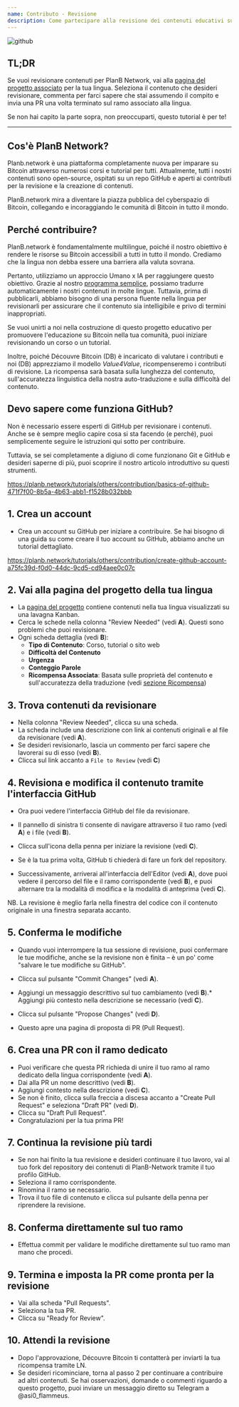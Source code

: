 ```yaml
---
name: Contributo - Revisione
description: Come partecipare alla revisione dei contenuti educativi su PlanB Network?
---
```

![github](assets/cover.webp)

## TL;DR
Se vuoi revisionare contenuti per PlanB Network, vai alla [pagina del progetto associato](https://github.com/PlanB-Network/bitcoin-educational-content/projects?query=is%3Aopen) per la tua lingua. Seleziona il contenuto che desideri revisionare, commenta per farci sapere che stai assumendo il compito e invia una PR una volta terminato sul ramo associato alla lingua.

Se non hai capito la parte sopra, non preoccuparti, questo tutorial è per te!

---

## Cos'è PlanB Network?

Planb.network è una piattaforma completamente nuova per imparare su Bitcoin attraverso numerosi corsi e tutorial per tutti. Attualmente, tutti i nostri contenuti sono open-source, ospitati su un repo GitHub e aperti ai contributi per la revisione e la creazione di contenuti.

PlanB.network mira a diventare la piazza pubblica del cyberspazio di Bitcoin, collegando e incoraggiando le comunità di Bitcoin in tutto il mondo.

## Perché contribuire?

PlanB.network è fondamentalmente multilingue, poiché il nostro obiettivo è rendere le risorse su Bitcoin accessibili a tutti in tutto il mondo. Crediamo che la lingua non debba essere una barriera alla valuta sovrana.

Pertanto, utilizziamo un approccio Umano x IA per raggiungere questo obiettivo. Grazie al nostro [programma semplice](https://github.com/Asi0Flammeus/LLM-Translator), possiamo tradurre automaticamente i nostri contenuti in molte lingue. Tuttavia, prima di pubblicarli, abbiamo bisogno di una persona fluente nella lingua per revisionarli per assicurare che il contenuto sia intelligibile e privo di termini inappropriati.

Se vuoi unirti a noi nella costruzione di questo progetto educativo per promuovere l'educazione su Bitcoin nella tua comunità, puoi iniziare revisionando un corso o un tutorial.

Inoltre, poiché Découvre Bitcoin (DB) è incaricato di valutare i contributi e noi (DB) apprezziamo il modello *Value4Value*, ricompenseremo i contributi di revisione. La ricompensa sarà basata sulla lunghezza del contenuto, sull'accuratezza linguistica della nostra auto-traduzione e sulla difficoltà del contenuto.

## Devo sapere come funziona GitHub?

Non è necessario essere esperti di GitHub per revisionare i contenuti.
Anche se è sempre meglio capire cosa si sta facendo (e perché), puoi semplicemente seguire le istruzioni qui sotto per contribuire.

Tuttavia, se sei completamente a digiuno di come funzionano Git e GitHub e desideri saperne di più, puoi scoprire il nostro articolo introduttivo su questi strumenti.

https://planb.network/tutorials/others/contribution/basics-of-github-471f7f00-8b5a-4b63-abb1-f1528b032bbb



## 1. Crea un account
* Crea un account su GitHub per iniziare a contribuire. Se hai bisogno di una guida su come creare il tuo account su GitHub, abbiamo anche un tutorial dettagliato.

https://planb.network/tutorials/others/contribution/create-github-account-a75fc39d-f0d0-44dc-9cd5-cd94aee0c07c


## **2. Vai alla pagina del progetto della tua lingua**
* La [pagina del progetto](https://github.com/PlanB-Network/bitcoin-educational-content/projects?query=is%3Aopen) contiene contenuti nella tua lingua visualizzati su una lavagna Kanban.
* Cerca le schede nella colonna "Review Needed" (vedi **A**). Questi sono problemi che puoi revisionare.
* Ogni scheda dettaglia (vedi **B**):
	- **Tipo di Contenuto**: Corso, tutorial o sito web
	- **Difficoltà del Contenuto**
	- **Urgenza**
	- **Conteggio Parole**
	- **Ricompensa Associata**: Basata sulle proprietà del contenuto e sull'accuratezza della traduzione (vedi [sezione Ricompensa](https://github.com/PlanB-Network/bitcoin-educational-content?tab=readme-ov-file#sat-reward))
## **3. Trova contenuti da revisionare**
* Nella colonna "Review Needed", clicca su una scheda.
* La scheda include una descrizione con link ai contenuti originali e al file da revisionare (vedi **A**).
* Se desideri revisionarlo, lascia un commento per farci sapere che lavorerai su di esso (vedi **B**).
* Clicca sul link accanto a `File to Review` (vedi **C**)

## **4. Revisiona e modifica il contenuto tramite l'interfaccia GitHub**
* Ora puoi vedere l'interfaccia GitHub del file da revisionare.
* Il pannello di sinistra ti consente di navigare attraverso il tuo ramo (vedi **A**) e i file (vedi **B**).
* Clicca sull'icona della penna per iniziare la revisione (vedi **C**).

* Se è la tua prima volta, GitHub ti chiederà di fare un fork del repository.

* Successivamente, arriverai all'interfaccia dell'Editor (vedi **A**), dove puoi vedere il percorso del file e il ramo corrispondente (vedi **B**), e puoi alternare tra la modalità di modifica e la modalità di anteprima (vedi **C**).

NB. La revisione è meglio farla nella finestra del codice con il contenuto originale in una finestra separata accanto.

## **5. Conferma le modifiche**

* Quando vuoi interrompere la tua sessione di revisione, puoi confermare le tue modifiche, anche se la revisione non è finita – è un po' come "salvare le tue modifiche su GitHub".
* Clicca sul pulsante "Commit Changes" (vedi **A**).

* Aggiungi un messaggio descrittivo sul tuo cambiamento (vedi **B**).* Aggiungi più contesto nella descrizione se necessario (vedi **C**).
* Clicca sul pulsante "Propose Changes" (vedi **D**).

* Questo apre una pagina di proposta di PR (Pull Request).

## **6. Crea una PR con il ramo dedicato**
* Puoi verificare che questa PR richieda di unire il tuo ramo al ramo dedicato della lingua corrispondente (vedi **A**).
* Dai alla PR un nome descrittivo (vedi **B**).
* Aggiungi contesto nella descrizione (vedi **C**).
* Se non è finito, clicca sulla freccia a discesa accanto a "Create Pull Request" e seleziona "Draft PR" (vedi **D**).
* Clicca su "Draft Pull Request".
* Congratulazioni per la tua prima PR!

## **7. Continua la revisione più tardi**
* Se non hai finito la tua revisione e desideri continuare il tuo lavoro, vai al tuo fork del repository dei contenuti di PlanB-Network tramite il tuo profilo GitHub.
* Seleziona il ramo corrispondente.
* Rinomina il ramo se necessario.
* Trova il tuo file di contenuto e clicca sul pulsante della penna per riprendere la revisione.

## **8. Conferma direttamente sul tuo ramo**
* Effettua commit per validare le modifiche direttamente sul tuo ramo man mano che procedi.

## **9. Termina e imposta la PR come pronta per la revisione**
* Vai alla scheda "Pull Requests".
* Seleziona la tua PR.
* Clicca su "Ready for Review".

## 10. Attendi la revisione
* Dopo l'approvazione, Découvre Bitcoin ti contatterà per inviarti la tua ricompensa tramite LN.
* Se desideri ricominciare, torna al passo 2 per continuare a contribuire ad altri contenuti.
Se hai osservazioni, domande o commenti riguardo a questo progetto, puoi inviare un messaggio diretto su Telegram a @asi0_flammeus.
